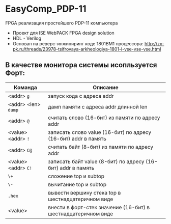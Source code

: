 ﻿# EasyComp_PDP-11
FPGA реализация простейшего PDP-11 компьютера 
* Проект для ISE WebPACK FPGA design solution
* HDL - Verilog
* Основан на реверс-инжиниринг коде 1801ВМ1 процессора: 
http://zx-pk.ru/threads/23978-tsifrovaya-arkheologiya-1801-i-vse-vse-vse.html  
## В качестве монитора системы исопльзуется Форт:  
| Команда  | Описание |
| ------------- | ------------- |
| \<addr> `g` | запуск кода с адреса addr |  
| \<addr> \<len> `dump` | дамп памяти с адреса addr длинной len  |
| \<addr> `@` | считать слово (16-бит) из памяти по адресу addr  |
| \<value> \<addr> `!` | записать слово value (16-бит) по адресу (16-бит) addr в память  
| \<addr> `С@` | считать байт (8-бит) из памяти по адресу addr  
| \<value> \<addr> `С!` | записать байт value (8-бит) по адресу (16-бит) addr в память  
| `\+` | сложение top и subtop  
| `\-` | вычитание top и subtop  
| `.hex` | вывести вершину стека top в шестнадцатеричном виде  
| \<value> | внести в форт-стек значение (16-бит) в шестнадцатеричном виде
